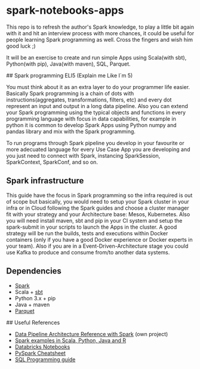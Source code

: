 # spark-notebooks-apps

This repo is to refresh the author's Spark knowledge, to play a little bit again with it and hit an interview process with more chances, it could be useful for people learning Spark programming as well. Cross the fingers and wish him good luck ;)

It will be an exercise to create and run simple Apps using Scala(with sbt), Python(with pip), Java(with maven), SQL, Parquet.

## Spark programming ELI5 (Explain me Like I´m 5)

You must think about it as an extra layer to do your programmer life easier. Basically Spark programming is a chain of dots with instructions(aggregates, transformations, filters, etc) and every dot represent an input and output in a long data pipeline. Also you can extend your Spark programming using the typical objects and functions in every programming language with focus in data capabilities, for example in python it is common to develop Spark Apps using Python numpy and pandas library and mix with the Spark programming.

To run programs through Spark pipeline you develop in your favourite or more adecuated language for every Use Case App you are developing and you just need to connect with Spark, instancing SparkSession, SparkContext, SparkConf, and so on.

## Spark infrastructure

This guide have the focus in Spark programming so the infra required is out of scope but basically, you would need to setup your Spark cluster in your infra or in Cloud following the Spark guides and choose a cluster manager fit with your strategy and your Architecture base: Mesos, Kubernetes. Also you will need install maven, sbt and pip in your CI system and setup the spark-submit in your scripts to launch the Apps in the cluster. A good strategy will be run the builds, tests and executions within Docker containers (only if you have a good Docker experience or Docker experts in your team). Also if you are in a Event-Driven-Architecture stage you could use Kafka to produce and consume from/to another data systems.

## Dependencies

* [Spark](https://spark.apache.org)
* Scala + [sbt](https://www.scala-sbt.org/)
* Python 3.x + pip
* Java + maven
* [Parquet](https://parquet.apache.org)

## Useful References

* [Data Pipeline Architecture Reference with Spark](https://github.com/manilabay/dot-graphviz-aws/tree/master/diagrams/data-pipeline-architecture-reference) (own project)
* [Spark examples in Scala, Python, Java and R](https://github.com/apache/spark/tree/master/examples/src/main)
* [Databricks Notebooks](https://databricks.com/resources/type/example-notebooks)
* [PySpark Cheatsheet](https://www.datacamp.com/community/blog/pyspark-cheat-sheet-python)
* [SQL Programming guide](https://spark.apache.org/docs/latest/sql-programming-guide.html)
